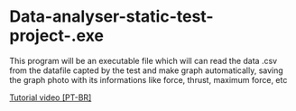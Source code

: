 # Data-analyser-static-test-project-.exe
This program will be an executable file which will can read the data .csv from the datafile capted by the test and make graph automatically, saving the graph photo with its informations like force, thrust, maximum force, etc

[Tutorial video [PT-BR]](https://www.youtube.com/watch?v=GXkCo5zUSEQ&t=8s&ab_channel=RenanLarrieu)
